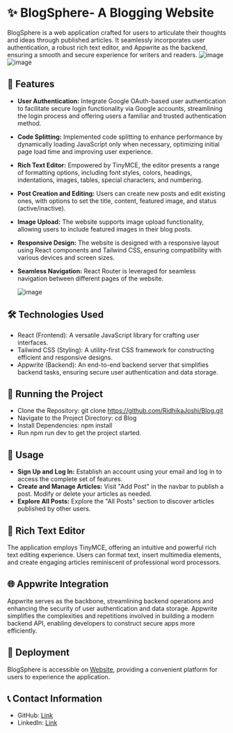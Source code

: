 # ✨ BlogSphere- A Blogging Website

BlogSphere is a web application crafted for users to articulate their thoughts and ideas through published articles. It seamlessly incorporates user authentication, a robust rich text editor, and Appwrite as the backend, ensuring a smooth and secure experience for writers and readers.
![image](https://github.com/RidhikaJoshi/Blog/assets/92508014/ad66d2f5-5ab4-4881-9eb2-b03eb706d2af)
![image](https://github.com/RidhikaJoshi/Blog/assets/92508014/c3aa7c97-7fcb-4e59-88b6-532631fecb75)



## 🚀 Features

- **User Authentication:** Integrate Google OAuth-based user authentication to facilitate secure login functionality via Google accounts, streamlining the login process and offering users a familiar and trusted authentication method.
- **Code Splitting:** Implemented code splitting to enhance performance by dynamically loading JavaScript only when necessary, optimizing initial page load time and improving user experience.
- **Rich Text Editor:** Empowered by TinyMCE, the editor presents a range of formatting options, including font styles, colors, headings, indentations, images, tables, special characters, and numbering.
- **Post Creation and Editing:** Users can create new posts and edit existing ones, with options to set the title, content, featured image, and status (active/inactive).
- **Image Upload:** The website supports image upload functionality, allowing users to include featured images in their blog posts.
- **Responsive Design:** The website is designed with a responsive layout using React components and Tailwind CSS, ensuring compatibility with various devices and screen sizes.
- **Seamless Navigation:** React Router is leveraged for seamless navigation between different pages of the website.

  ![image](https://github.com/RidhikaJoshi/Blog/assets/92508014/b6a8dce9-a779-4ce5-8743-204b2154aec1)


## 🛠️ Technologies Used

- React (Frontend): A versatile JavaScript library for crafting user interfaces.
- Tailwind CSS (Styling): A utility-first CSS framework for constructing efficient and responsive designs.
- Appwrite (Backend): An end-to-end backend server that simplifies backend tasks, ensuring secure user authentication and data storage.

## 🚦 Running the Project

- Clone the Repository: git clone https://github.com/RidhikaJoshi/Blog.git
- Navigate to the Project Directory: cd Blog
- Install Dependencies: npm install
- Run npm run dev to get the project started.

## 🌟 Usage

- **Sign Up and Log In:** Establish an account using your email and log in to access the complete set of features.
- **Create and Manage Articles:** Visit "Add Post" in the navbar to publish a post. Modify or delete your articles as needed.
- **Explore All Posts:** Explore the "All Posts" section to discover articles published by other users.

## 📝 Rich Text Editor

The application employs TinyMCE, offering an intuitive and powerful rich text editing experience. Users can format text, insert multimedia elements, and create engaging articles reminiscent of professional word processors.

  ## 🌐 Appwrite Integration

Appwrite serves as the backbone, streamlining backend operations and enhancing the security of user authentication and data storage. Appwrite simplifies the complexities and repetitions involved in building a modern backend API, enabling developers to construct secure apps more efficiently.

## 🚀 Deployment

BlogSphere is accessible on  [Website](https://blogsphere-swf7.onrender.com/), providing a convenient platform for users to experience the application.

## 📞 Contact Information
- GitHub:  [Link](https://github.com/RidhikaJoshi)
- LinkedIn:  [Link](https://www.linkedin.com/in/ridhika-joshi-069164221/)

